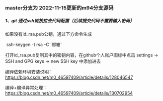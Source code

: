 ### master分支为 2022-11-15更新的m94分支源码



##### 1、git 通过ssh链接拉去代码配置（后续提交代码不需要输入密码）

如果没有id_rsa.pub公钥，通过下方命令生成

​	ssh-keygen -t rsa -C '邮箱'

打开id_rsa.pub复制其中的密钥内容，在github个人账户图标中点击 settings -> SSH and GPG keys -> new SSH key 中添加进去



编译依赖环境安装说明：https://blog.csdn.net/m0_46597409/article/details/128046547

编译+编译异常处理：https://blog.csdn.net/m0_46597409/article/details/130702954